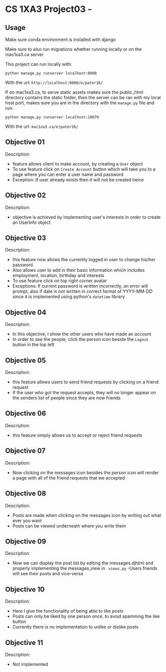 
# CS 1XA3 Project03 - <MyMacId>
## Usage
Make sure conda environment is installed with django

Make sure to also run migrations whether running locally or on the mac1xa3.ca server

This project can run locally with:

`python manage.py runserver localhost:8000`

With the url:
`http://localhost:8000/e/pater16/`


If on mac1xa3.ca, to serve static assets makes sure the public_html directory contains the static folder, then the server can be ran with my local host port, makes sure you are in the directory with the `manage.py` file and run:

`python manage.py runserver localhost:10079`

With the url:
`mac1xa3.ca/e/pater16/`

## Objective 01
Description:
- feature allows client to make account, by creating a `User` object
- To use feature click on `Create Account` button which will take you to a page where you can enter a user name and password
- Exception: If user already exists then it will not be created twice

## Objective 02
Description:
- objective is achieved by implementing user's interests in order to create an UserInfo object

## Objective 03
Description:
- this feature now allows the currently logged in user to change his/her password
- Also allows user to add in their basic information which includes employment, location, birthday and interests
- To use feature click on top right corner avatar
- Exceptions: If current password is written incorrectly, an error will prompt, also if date is not written in correct format of YYYY-MM-DD since it is implemented using python's `datetime` library


## Objective 04
Description:
- In this objective, I show the other users who have made an account
- In order to see the people, click the person icon beside the `Logout` button in the top left


## Objective 05
Description:
- this feature allows users to send friend requests by clicking on a friend request
- If the user who got the request accepts, they will no longer appear on the senders list of people since they are now friends


## Objective 06
Description:
- this feature simply allows us to accept or reject friend requests


## Objective 07
Description:
- Now clicking on the messages icon besides the person icon will render a page with all of the friend requests that we accepted


## Objective 08
Description:
- Posts are made when clicking on the messages icon by writing out what ever you want
- Posts can be viewed underneath where you write them


## Objective 09
Description:
- Now we can display the post list by editing the messages.djhtml and properly implementing the messages_view in `
views.py`
-Users friends will see their posts and vice-versa

## Objective 10
Description:
- Here I give the functionality of being able to like posts
- Posts can only be liked by one person once, to avoid spamming the like button 
- Currently there is no implementation to unlike or dislike posts 

## Objective 11
Description:
- Not implemented


